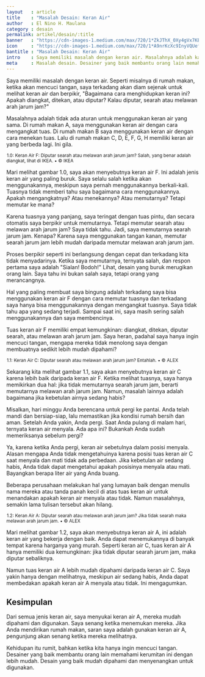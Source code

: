 ```yaml
---
layout   : article
title    : "Masalah Desain: Keran Air"
author   : El Nino H. Maulana
category : desain
permalink: artikel/desain/:title
banner   : "https://cdn-images-1.medium.com/max/720/1*ZkJThX_0Xy4gVx7KEzL_Hg.png"
icon     : "https://cdn-images-1.medium.com/max/720/1*A9nrKcXc9InyVQUefnKzEg.png"
bantitle : "Masalah Desain: Keran Air"
intro    : Saya memiliki masalah dengan keran air. Masalahnya adalah karena ada banyak cara untuk menggunakan keran air, menekannya, mengangkatnya dan memutarnya.
meta     : Masalah desain. Desainer yang baik membantu orang lain memahami kerumitan ini dengan lebih mudah. Desain yang baik mudah dipahami dan menyenangkan untuk digunakan.
---
```


Saya memiliki masalah dengan keran air. Seperti misalnya di rumah makan, ketika akan mencuci tangan, saya terkadang akan diam sejenak untuk melihat keran air dan berpikir, "Bagaimana cara menghidupkan keran ini? Apakah diangkat, ditekan, atau diputar? Kalau diputar, searah atau melawan arah jarum jam?"

Masalahnya adalah tidak ada aturan untuk menggunakan keran air yang sama. Di rumah makan A, saya menggunakan keran air dengan cara mengangkat tuas. Di rumah makan B saya menggunakan keran air dengan cara menekan tuas. Lalu di rumah makan C, D, E, F, G, H memiliki keran air yang berbeda lagi. Ini gila.

<img src="data:image/png;base64,R0lGODlhAQABAAD/ACwAAAAAAQABAAACADs=" data-src="https://cdn-images-1.medium.com/max/720/1*ZnWXDGpfoXggbyrACj7aRw.jpeg" alt="Keran Air F: Diputar searah atau melawan arah jarum jam?" title="Keran Air F: Diputar searah atau melawan arah jarum jam?"><small class="site-article__caption">1.0: Keran Air F: Diputar searah atau melawan arah jarum jam? Salah, yang benar adalah diangkat, lihat di IKEA. &bull; &copy; IKEA</small>

Mari melihat gambar 1.0, saya akan menyebutnya keran air F. Ini adalah jenis keran air yang paling buruk. Saya selalu salah ketika akan menggunakannya, meskipun saya pernah menggunakannya berkali-kali. Tuasnya tidak memberi tahu saya bagaimana cara menggunakannya. Apakah mengangkatnya? Atau menekannya? Atau memutarnya? Tetapi memutar ke mana?

Karena tuasnya yang panjang, saya teringat dengan tuas pintu, dan secara otomatis saya berpikir untuk memutarnya. Tetapi memutar searah atau melawan arah jarum jam? Saya tidak tahu. Jadi, saya memutarnya searah jarum jam. Kenapa? Karena saya menggunakan tangan kanan, memutar searah jarum jam lebih mudah daripada memutar melawan arah jarum jam.

Proses berpikir seperti ini berlangsung dengan cepat dan terkadang kita tidak menyadarinya. Ketika saya memutarnya, ternyata salah, dan respon pertama saya adalah "Sialan! Bodoh!" Lihat, desain yang buruk merugikan orang lain. Saya tahu ini bukan salah saya, tetapi orang yang merancangnya.

Hal yang paling membuat saya bingung adalah terkadang saya bisa menggunakan keran air F dengan cara memutar tuasnya dan terkadang saya hanya bisa menggunakannya dengan mengangkat tuasnya. Saya tidak tahu apa yang sedang terjadi. Sampai saat ini, saya masih sering salah menggunakannya dan saya membencinya.

Tuas keran air F memiliki empat kemungkinan: diangkat, ditekan, diputar searah, atau melawan arah jarum jam. Saya heran, padahal saya hanya ingin mencuci tangan, mengapa mereka tidak menolong saya dengan membuatnya sedikit lebih mudah dipahami?

<img src="data:image/png;base64,R0lGODlhAQABAAD/ACwAAAAAAQABAAACADs=" data-src="https://cdn-images-1.medium.com/max/720/1*cFUiLawHdlsdBN4TZHL8mQ.jpeg" alt="Keran Air C: Diputar searah atau melawan arah jarum jam?" title="Keran Air C: Diputar searah atau melawan arah jarum jam?"><small class="site-article__caption">1.1: Keran Air C: Diputar searah atau melawan arah jarum jam? Entahlah. &bull; &copy; ALEX</small>

Sekarang kita melihat gambar 1.1, saya akan menyebutnya keran air C karena lebih baik daripada keran air F. Ketika melihat tuasnya, saya hanya memikirkan dua hal: jika tidak memutarnya searah jarum jam, berarti memutarnya melawan arah jarum jam. Namun, masalah lainnya adalah bagaimana jika kebetulan airnya sedang habis?

Misalkan, hari minggu Anda berencana untuk pergi ke pantai. Anda telah mandi dan bersiap-siap, lalu memastikan jika kondisi rumah bersih dan aman. Setelah Anda yakin, Anda pergi. Saat Anda pulang di malam hari, ternyata keran air menyala. Ada apa ini? Bukankah Anda sudah memeriksanya sebelum pergi?

Ya, karena ketika Anda pergi, keran air sebetulnya dalam posisi menyala. Alasan mengapa Anda tidak mengetahuinya karena posisi tuas keran air C saat menyala dan mati tidak ada perbedaan. Jika kebetulan air sedang habis, Anda tidak dapat mengetahui apakah posisinya menyala atau mati. Bayangkan berapa liter air yang Anda buang.

Beberapa perusahaan melakukan hal yang lumayan baik dengan menulis nama mereka atau tanda panah kecil di atas tuas keran air untuk menandakan apakah keran air menyala atau tidak. Namun masalahnya, semakin lama tulisan tersebut akan hilang.

<img src="data:image/png;base64,R0lGODlhAQABAAD/ACwAAAAAAQABAAACADs=" data-src="https://cdn-images-1.medium.com/max/720/1*GEFudyRUCC92b54Hklr0iw.jpeg" alt="Keran Air A: Diputar searah atau melawan arah jarum jam?" title="Keran Air A: Diputar searah atau melawan arah jarum jam?"><small class="site-article__caption">1.2: Keran Air A: Diputar searah atau melawan arah jarum jam? Jika tidak searah maka melawan arah jarum jam. &bull; &copy; ALEX</small>

Mari melihat gambar 1.2, saya akan menyebutnya keran air A, ini adalah keran air yang bekerja dengan baik. Anda dapat menemukannya di banyak tempat karena harganya yang murah. Seperti keran air C, tuas keran air A hanya memiliki dua kemungkinan: jika tidak diputar searah jarum jam, maka diputar sebaliknya.

Namun tuas keran air A lebih mudah dipahami daripada keran air C. Saya yakin hanya dengan melihatnya, meskipun air sedang habis, Anda dapat membedakan apakah keran air A menyala atau tidak. Ini mengagumkan.

## Kesimpulan

Dari semua jenis keran air, saya menyukai keran air A, mereka mudah dipahami dan digunakan. Saya senang ketika menemukan mereka. Jika Anda mendirikan rumah makan, saran saya adalah gunakan keran air A, pengunjung akan senang ketika mereka melihatnya.

Kehidupan itu rumit, bahkan ketika kita hanya ingin mencuci tangan. Desainer yang baik membantu orang lain memahami kerumitan ini dengan lebih mudah. Desain yang baik mudah dipahami dan menyenangkan untuk digunakan.
